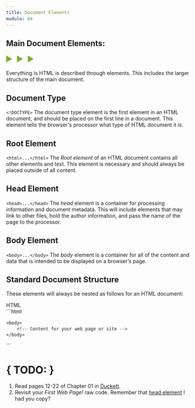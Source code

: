 ```yaml
---
title: Document Elements
module: 04
---
```


## Main Document Elements:
<img src="./../../../img/arrow-divider.svg" style="width: 75px; border: none;" />

Everything is HTML is described through elements. This includes the larger structure of the main document.

## Document Type
`<!DOCTYPE>`
The document type element is the first element in an HTML document, and should be placed on the first line in a document. This element tells the browser's processor what type of HTML document it is.

## Root Element
`<html>...</html>`
The _Root element_ of an HTML document contains all other elements and text. This element is necessary and should always be placed outside of all content.

## Head Element
`<head>...</head>`
The _head_ element is a container for processing information and document metadata. This will include elements that may link to other files, hold the author information, and pass the name of the page to the processor.

## Body Element
`<body>...</body>`
The _body_ element is a container for all of the content and data that is intended to be displayed on a browser’s page.

## Standard Document Structure
These elements will always be nested as follows for an HTML document:

<div id="code-heading">HTML</div>
```html
<!DOCTYPE html>
<html>
    <head>
        <!-- Meta data and information about your site -->
    </head>

    <body>
        <!-- Content for your web page or site -->
    </body>
</html>
```


# { TODO: }
1. Read pages 12-22 of Chapter 01 in [Duckett](https://github.com/Media-Ed-Online/intro-web-dev/issues/3).
2. Revisit your _First Web Page!_ raw code. Remember that [head element](https://codepen.io/Media-Ed-Online/pen/brJNRa) I had you copy?

